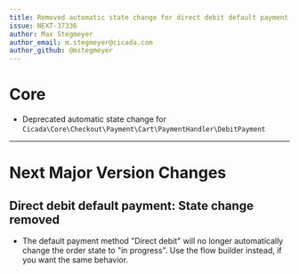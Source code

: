 ```yaml
---
title: Removed automatic state change for direct debit default payment
issue: NEXT-37336
author: Max Stegmeyer
author_email: m.stegmeyer@cicada.com
author_github: @mstegmeyer
---
```

# Core
* Deprecated automatic state change for `Cicada\Core\Checkout\Payment\Cart\PaymentHandler\DebitPayment`
___
# Next Major Version Changes
## Direct debit default payment: State change removed
* The default payment method "Direct debit" will no longer automatically change the order state to "in progress". Use the flow builder instead, if you want the same behavior.

